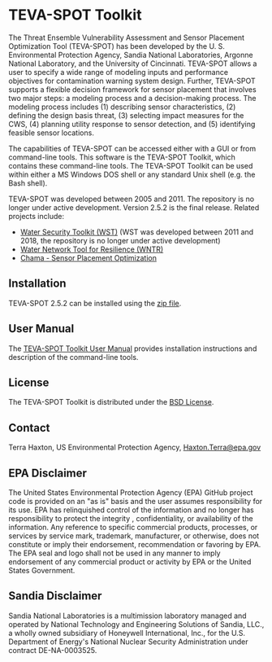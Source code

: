 TEVA-SPOT Toolkit 
========================

The Threat Ensemble Vulnerability Assessment and Sensor
Placement Optimization Tool (TEVA-SPOT) has been developed by the
U. S. Environmental Protection Agency, Sandia National Laboratories,
Argonne National Laboratory, and the University of Cincinnati.  TEVA-SPOT
allows a user to specify a wide range of modeling inputs and performance
objectives for contamination warning system design. Further, TEVA-SPOT
supports a flexible decision framework for sensor placement that involves
two major steps: a modeling process and a decision-making process.
The modeling process includes (1) describing sensor characteristics,
(2) defining the design basis threat, (3) selecting impact measures
for the CWS, (4) planning utility response to sensor detection, and (5)
identifying feasible sensor locations.

The capabilities of TEVA-SPOT can be accessed either with a GUI or from
command-line tools. This software is the TEVA-SPOT Toolkit, which contains
these command-line tools. The TEVA-SPOT Toolkit can be used within either
a MS Windows DOS shell or any standard Unix shell (e.g. the Bash shell).

TEVA-SPOT was developed between 2005 and 2011. The repository is no longer under active 
development.  Version 2.5.2 is the final release. Related projects include:

* [Water Security Toolkit (WST)](https://github.com/dbhart/wst-water-security-toolkit) (WST was developed between 2011 and 2018, the repository is no longer under active development)
* [Water Network Tool for Resilience (WNTR)](https://github.com/USEPA/WNTR)
* [Chama - Sensor Placement Optimization](https://github.com/sandialabs/chama)

Installation
---------------

TEVA-SPOT 2.5.2 can be installed using the [zip file](teva-spot-2.5.2.zip).

User Manual
-----------

The [TEVA-SPOT Toolkit User Manual](TEVA-SPOT_user_manual_2.5.2.pdf) provides 
installation instructions and description of the command-line tools.

License
-----------

The TEVA-SPOT Toolkit is distributed under the [BSD License](LICENSE.md).

Contact
--------

Terra Haxton, US Environmental Protection Agency, Haxton.Terra@epa.gov

EPA Disclaimer
-----------------

The United States Environmental Protection Agency (EPA) GitHub project code is provided on an "as is" 
basis and the user assumes responsibility for its use. EPA has relinquished control of the information and 
no longer has responsibility to protect the integrity , confidentiality, or availability of the information. Any 
reference to specific commercial products, processes, or services by service mark, trademark, manufacturer, 
or otherwise, does not constitute or imply their endorsement, recommendation or favoring by EPA. The EPA 
seal and logo shall not be used in any manner to imply endorsement of any commercial product or activity 
by EPA or the United States Government.

Sandia Disclaimer
--------------------------------

Sandia National Laboratories is a multimission laboratory managed and operated by National Technology and 
Engineering Solutions of Sandia, LLC., a wholly owned subsidiary of Honeywell International, Inc., for the 
U.S. Department of Energy's National Nuclear Security Administration under contract DE-NA-0003525.
